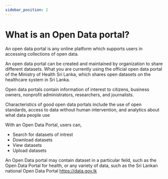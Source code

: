 ```yaml
---
sidebar_position: 2
---
```


# What is an Open Data portal?

An open data portal is any online platform which supports users in accessing collections of open data.

An open data portal can be created and maintained by organization to share different datasets. What you are currently using the official open data portal of the Ministry of Health Sri Lanka, which shares open datasets on the healthcare system in Sri Lanka.

Open data portals contain information of interest to citizens, business owners, nonprofit administrators, researchers, and journalists.

Characteristics of good open data portals include the use of open standards, access to data without human intervention, and analytics about what data people use

With an Open Data Portal, users can,

- Search for datasets of intrest
- Download datasets
- View datasets
- Upload datasets

An Open Data portal may contain dataset in a particular feild, such as the Open Data Portal for health, or any variety of data, such as the Sri Lankan national Open Data Portal https://data.gov.lk
